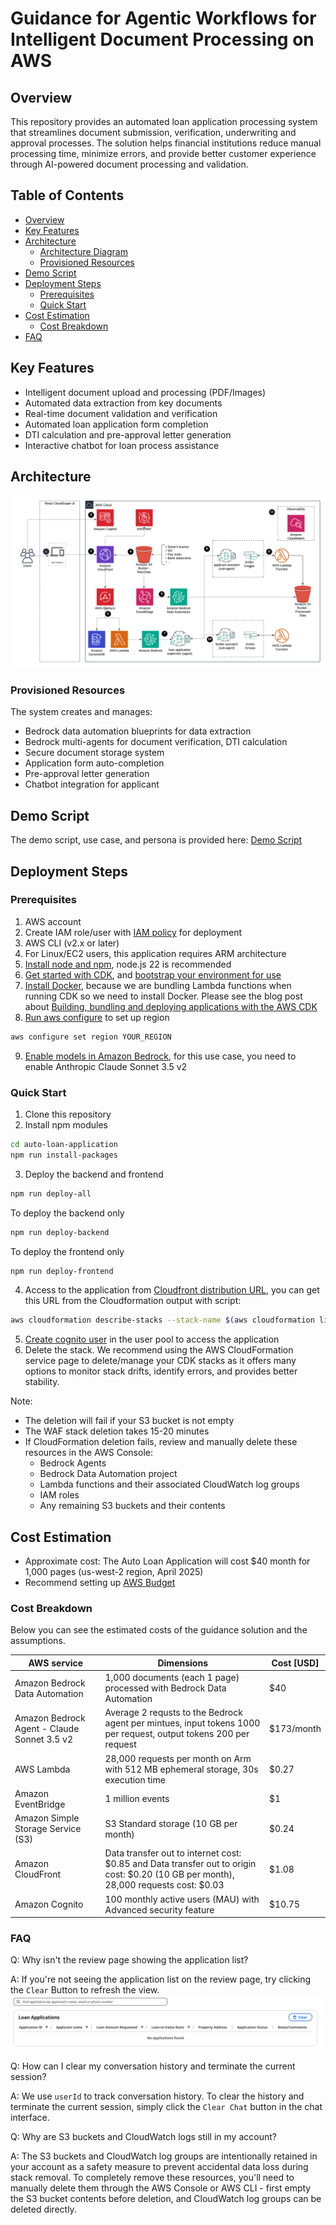 # Guidance for Agentic Workflows for Intelligent Document Processing on AWS

## Overview

This repository provides an automated loan application processing system that streamlines document submission, verification, underwriting and approval processes. The solution helps financial institutions reduce manual processing time, minimize errors, and provide better customer experience through AI-powered document processing and validation.

## Table of Contents

- [Overview](#overview)
- [Key Features](#key-features)
- [Architecture](#architecture)
  - [Architecture Diagram](#architecture-diagram)
  - [Provisioned Resources](#provisioned-resources)
- [Demo Script](#demo-script)
- [Deployment Steps](#deployment-steps)
  - [Prerequisites](#prerequisites)
  - [Quick Start](#quick-start)
- [Cost Estimation](#cost-estimation)
  - [Cost Breakdown](#cost-breakdown)
- [FAQ](#faq)

## Key Features

- Intelligent document upload and processing (PDF/Images)
- Automated data extraction from key documents
- Real-time document validation and verification
- Automated loan application form completion
- DTI calculation and pre-approval letter generation
- Interactive chatbot for loan process assistance

## Architecture

![Architecture Diagram](./packages/webapp/src/assets/architecture.png)

### Provisioned Resources

The system creates and manages:
- Bedrock data automation blueprints for data extraction
- Bedrock multi-agents for document verification, DTI calculation
- Secure document storage system
- Application form auto-completion
- Pre-approval letter generation
- Chatbot integration for applicant

## Demo Script

The demo script, use case, and persona is provided here: [Demo Script](/docs/demoscript/demo-script.md)

## Deployment Steps

### Prerequisites

1. AWS account 
2. Create IAM role/user with [IAM policy](./docs/iam-policy.json) for deployment
3. AWS CLI (v2.x or later)
4. For Linux/EC2 users, this application requires ARM architecture
5. [Install node and npm](https://docs.npmjs.com/downloading-and-installing-node-js-and-npm), node.js 22 is recommended
6. [Get started with CDK](https://docs.aws.amazon.com/cdk/v2/guide/getting_started.html), and [bootstrap your environment for use](https://docs.aws.amazon.com/cdk/v2/guide/bootstrapping-env.html)
7. [Install Docker](https://www.docker.com/get-started/), because we are bundling Lambda functions when running CDK so we need to install Docker. Please see the blog post about [Building, bundling and deploying applications with the AWS CDK](https://aws.amazon.com/blogs/devops/building-apps-with-aws-cdk/)
8. [Run aws configure](https://docs.aws.amazon.com/cli/latest/reference/configure/set.html) to set up region
```bash
aws configure set region YOUR_REGION
```
9. [Enable models in Amazon Bedrock](https://docs.aws.amazon.com/bedrock/latest/userguide/model-access.html), for this use case, you need to enable Anthropic Claude Sonnet 3.5 v2

### Quick Start

1. Clone this repository
2. Install npm modules
```bash
cd auto-loan-application
npm run install-packages
```
3. Deploy the backend and frontend
```bash
npm run deploy-all
```
To deploy the backend only
```bash
npm run deploy-backend
```
To deploy the frontend only
```bash
npm run deploy-frontend
```
4. Access to the application from [Cloudfront distribution URL](https://docs.aws.amazon.com/AmazonCloudFront/latest/DeveloperGuide/GettingStarted.SimpleDistribution.html), you can get this URL from the Cloudformation output with script:
```bash
aws cloudformation describe-stacks --stack-name $(aws cloudformation list-stacks --stack-status-filter CREATE_COMPLETE UPDATE_COMPLETE | jq -r '.StackSummaries[] | select(.StackName | startswith("AutoLoanAPPwebsitewafstack")) | .StackName') --query 'Stacks[0].Outputs[?OutputKey==`configwebsitedistributiondomain`].OutputValue' --output text
```
5. [Create cognito user](https://docs.aws.amazon.com/cognito/latest/developerguide/how-to-create-user-accounts.html#creating-a-new-user-using-the-console) in the user pool to access the application
6. Delete the stack. We recommend using the AWS CloudFormation service page to delete/manage your CDK stacks as it offers many options to monitor stack drifts, identify errors, and provides better stability. 

Note: 
- The deletion will fail if your S3 bucket is not empty
- The WAF stack deletion takes 15-20 minutes
- If CloudFormation deletion fails, review and manually delete these resources in the AWS Console:
  - Bedrock Agents
  - Bedrock Data Automation project
  - Lambda functions and their associated CloudWatch log groups
  - IAM roles
  - Any remaining S3 buckets and their contents

## Cost Estimation
- Approximate cost: The Auto Loan Application will cost $40 month for 1,000 pages (us-west-2 region, April 2025)
- Recommend setting up [AWS Budget](https://docs.aws.amazon.com/cost-management/latest/userguide/budgets-managing-costs.html)

### Cost Breakdown

Below you can see the estimated costs of the guidance solution and the assumptions.

| AWS service | Dimensions | Cost [USD] |
|----------|----------|----------|
| Amazon Bedrock Data Automation    | 1,000 documents (each 1 page) processed with Bedrock Data Automation     | $40  |
| Amazon Bedrock Agent - Claude Sonnet 3.5 v2    | Average 2 requsts to the Bedrock agent per mintues, input tokens 1000 per request, output tokens 200 per request    | $173/month     |
| AWS Lambda    | 28,000 requests per month on Arm with 512 MB ephemeral storage, 30s execution time     | $0.27     |
| Amazon EventBridge    | 1 million events     | $1     |
| Amazon Simple Storage Service (S3)   |  S3 Standard storage (10 GB per month)     | $0.24     |
| Amazon CloudFront      | Data transfer out to internet cost: $0.85 and Data transfer out to origin cost: $0.20 (10 GB per month), 28,000 requests cost: $0.03  |  $1.08   |
| Amazon Cognito     | 100 monthly active users (MAU) with Advanced security feature     | $10.75    |

### FAQ
Q: Why isn't the review page showing the application list?

A: If you're not seeing the application list on the review page, try clicking the `Clear` Button to refresh the view. 
![](./packages/webapp/src/assets/faq_1.png)

Q: How can I clear my conversation history and terminate the current session?

A: We use `userId` to track conversation history. To clear the history and terminate the current session, simply click the `Clear Chat` button in the chat interface.

Q: Why are S3 buckets and CloudWatch logs still in my account?

A: The S3 buckets and CloudWatch log groups are intentionally retained in your account as a safety measure to prevent accidental data loss during stack removal. To completely remove these resources, you'll need to manually delete them through the AWS Console or AWS CLI - first empty the S3 bucket contents before deletion, and CloudWatch log groups can be deleted directly.
